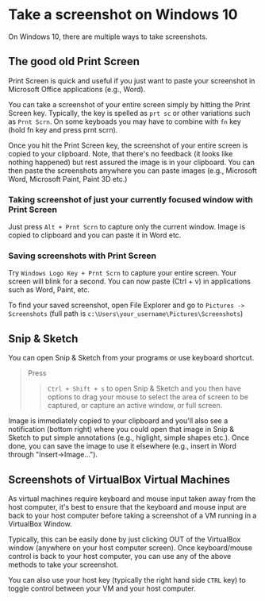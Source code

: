 # Take a screenshot on Windows 10

On Windows 10, there are multiple ways to take screenshots.

## The good old Print Screen

Print Screen is quick and useful if you just want to paste your screenshot in Microsoft Office applications (e.g., Word).

You can take a screenshot of your entire screen simply by hitting the Print Screen key. Typically, the key is spelled as ``prt sc`` or other variations such as ``Prnt Scrn``. On some keyboads you may have to combine with ``fn`` key (hold fn key and press prnt scrn).

Once you hit the Print Screen key, the screenshot of your entire screen is copied to your clipboard. Note, that there's no feedback (it looks like nothing happened) but rest assured the image is in your clipboard. You can then paste the screenshots anywhere you can paste images (e.g., Microsoft Word, Microsoft Paint, Paint 3D etc.)

### Taking screenshot of just your currently focused window with Print Screen

Just press ``Alt + Prnt Scrn`` to capture only the current window. Image is copied to clipboard and you can paste it in Word etc.

### Saving screenshots with Print Screen

Try ``Windows Logo Key + Prnt Scrn`` to capture your entire screen. Your screen will blink for a second. You can now paste (Ctrl + v) in applications such as Word, Paint, etc.

To find your saved screenshot, open File Explorer and go to ``Pictures -> Screenshots`` (full path is ``c:\Users\your_username\Pictures\Screenshots``)

## Snip & Sketch

You can open Snip & Sketch from your programs or use keyboard shortcut.

> Press
>> ``Ctrl + Shift + s`` to open Snip & Sketch and you then have options to drag your mouse to select the area of screen to be captured, or capture an active window, or full screen.
>

Image is immediately copied to your clipboard and you'll also see a notification (bottom right) where you could open that image in Snip & Sketch to put simple annotations (e.g., higlight, simple shapes etc.). Once done, you can save the image to use it elsewhere (e.g., insert in Word through "Insert->Image...").

## Screenshots of VirtualBox Virtual Machines

As virtual machines require keyboard and mouse input taken away from the host computer, it's best to ensure that the keyboard and mouse input are back to your host computer before taking a screenshot of a VM running in a VirtualBox Window.

Typically, this can be easily done by just clicking OUT of the VirtualBox window (anywhere on your host computer screen). Once keyboard/mouse control is back to your host computer, you can use any of the above methods to take your screenshot.

You can also use your host key (typically the right hand side ``CTRL`` key) to toggle control between your VM and your host computer.
